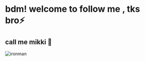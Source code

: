 # bdm! welcome to follow me , tks bro⚡
## call me mikki 🤔

![ironman](https://user-images.githubusercontent.com/38832234/170406955-e2b77a7c-8620-40ee-8bf1-f22d46853b15.jpeg)


<!--
**MiKKiYang/MiKKiYang** is a ✨ _special_ ✨ repository because its `README.md` (this file) appears on your GitHub profile.

Here are some ideas to get you started:

- 🔭 I’m currently working on ...
- 🌱 I’m currently learning ...
- 👯 I’m looking to collaborate on ...
- 🤔 I’m looking for help with ...
- 💬 Ask me about ...
- 📫 How to reach me: ...
- 😄 Pronouns: ...
- ⚡ Fun fact: ...
-->
